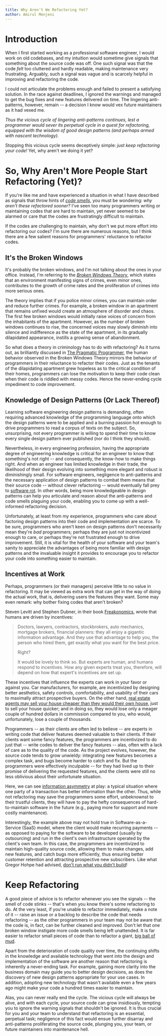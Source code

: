 ```yaml
---
title: Why Aren't We Refactoring Yet?
author: Amirul Menjeni
---
```


# Introduction

When I first started working as a professional software engineer, I would work
on old codebases, and my intuition would sometime give signals that something
about the source code was off. One such signal was that the code _felt_ too
cluttered and hardly readable, making maintenance very frustrating. Arguably,
such a signal was vague and is scarcely helpful in improving and refactoring the
code.

I could not articulate the problems enough and failed to present a satisfying
solution. In the race against deadlines, I ignored the warnings and managed to
get the bug fixes and new features delivered on time. The lingering
anti-patterns, however, remain -- a decision I know would vex future
maintainers as it had vexed me.

_Thus the vicious cycle of lingering anti-patterns continues, lest a programmer
would sever its perpetual cycle in a quest for refactoring, equipped with the
wisdom of good design patterns (and perhaps armed with nascent technology)._

Stopping this vicious cycle seems deceptively simple: _just keep refactoring
your code!_ Yet, why aren't we doing it yet?

# So, Why Aren't More People Start Refactoring (Yet)?

If you're like me and have experienced a situation in what I have described as
signals that throw hints of [_code
smells_](https://refactoring.guru/refactoring/smells), you must be wondering:
_why aren't these refactored sooner?_  I've seen too many programmers writing or
maintaining codes that are hard to maintain, yet never seemed to be alarmed or
care that the codes are frustratingly difficult to maintain.

If the codes are challenging to maintain, why don't we put more effort into
refactoring our codes? I'm sure there are numerous reasons, but I think there
are a few salient reasons for programmers' reluctance to refactor codes.

## It's the Broken Windows

It's probably the broken windows, and I'm not talking about the ones in your
office. Instead, I'm referring to the
[_Broken Windows Theory_](https://en.wikipedia.org/wiki/Broken_windows_theory),
which states that an environment manifesting signs of crimes, even minor ones,
contributes to the growth of crime rates and the proliferation of crimes into
more serious ones.

The theory implies that if you police minor crimes, you can maintain order and
reduce further crimes. For example, a broken window in an apartment that remains
unfixed would create an atmosphere of disorder and chaos. The first few
broken windows would initially raise voices of concern from the inhabitants of
the apartment. However, as the number of broken windows continues to rise, the
concerned voices may slowly diminish into silence and indifference as the state
of the apartment, in its gradually dilapidated appearance, instills a growing
sense of abandonment.

So what does a theory in criminology has to do with refactoring? As it turns
out, as brilliantly discussed in [The Pragmatic
Programmer](https://pragprog.com/titles/tpp20/the-pragmatic-programmer-20th-anniversary-edition/),
the human behavior observed in the Broken Windows Theory mirrors the behavior of
programmers in their reluctance to refactor their codes. Just as the tenants of
the dilapidating apartment grew hopeless as to the critical condition of their
homes, programmers can lose the motivation to keep their code clean when their
code is riddled with messy codes. Hence the never-ending cycle impediment to
code improvement.

## Knowledge of Design Patterns (Or Lack Thereof)

Learning software engineering design patterns is demanding, often
requiring advanced knowledge of the programming language onto which the design
patterns were to be applied and a burning passion hot enough to drive
programmers to read a corpus of texts on the subject. So, unsurprising, not
every programmer is willing to spend their time to know every single design
pattern ever published (nor do I think they should).

Nevertheless, in every engineering profession, having the appropriate degree of
engineering knowledge is critical for an engineer to know that something's not
right -- and consequently, the know-how to make things right. And when an
engineer has limited knowledge in their trade, the likelihood of their
design evolving into something more elegant and robust is diminishingly small.
For software engineers, negligence to anti-patterns and the necessary
application of design patterns to combat them means that their source code --
without clever refactoring -- would eventually fall prey to [software
rot](https://en.wikipedia.org/wiki/Software_rot). In other words, being more
knowledgeable in design patterns can help you articulate and reason about the
anti-patterns and code smells plaguing your code, enabling you to come up with a
well-informed refactoring decision.

Unfortunately, at least from my experience, programmers who care about factoring
design patterns into their code and implementation are scarce. To be sure,
programmers who aren't keen on design patterns don't necessarily mean they're
_bad_ programmers; perhaps they are just not incentivized enough to care, or
perhaps they're not frustrated enough to drive improvement. Still, it is vital
for the health of your software and your team's sanity to appreciate the
advantages of being more familiar with design patterns and the invaluable
insight it provides to encourage you to refactor your code into something easier
to maintain.

## Incentives at Work

Perhaps, programmers (or their managers) perceive little to no value in
refactoring. It may be viewed as extra work that can get in the way of doing
the actual work, that is, delivering users the features they want. Some may even
remark: why bother fixing codes that aren't broken?

Steven Levitt and Stephen Dubner, in their book
[Freakonomics](https://freakonomics.com/books/), wrote that humans are driven by
incentives:

> Doctors, lawyers, contractors, stockbrokers, auto mechanics, mortgage brokers,
financial planners: they all enjoy a gigantic information advantage. And they
use that advantage to help you, the person who hired them, get exactly what you
want for the best price.
>
> Right?
>
> It would be lovely to think so. But experts are human, and humans respond to
incentives. How any given experts treat you, therefore, will depend on how that
expert's incentives are set up.

These incentives that influence the experts can work in your favor or against
you. Car manufacturers, for example, are incentivized by designing better
aesthetics, safety controls, comfortability, and usability of their cars to
maximally attract prospective buyers. On the other hand, [real estate agents may
sell your house cheaper than they would their own
house](https://freakonomics.com/2008/02/real-estate-agents-revisited/), just to
sell your house quicker; and in doing so, they would lose only a meager couple
of hundred dollars in commission compared to you, who would,
unfortunately, lose a couple of thousands.

Programmers -- as their clients are often led to believe -- are experts in
writing code that deliver features deemed valuable to their clients. If their
clients want some fancy features, the programmers are incentivized to do just
that -- write codes to deliver the fancy features -- alas, often with
a lack of care as to the quality of the code. As the project evolves, however,
the source code tends to grow unwieldy: integrating new features
becomes a complex task, and bugs become harder to catch and fix. But the
programmers were effectively inculpable -- for they had lived up to their
promise of delivering the requested features, and the clients were still no less
oblivious about their unfortunate situation.

Here, we can see [information
asymmetry](https://en.wikipedia.org/wiki/Information_asymmetry) at play: a
typical situation where one party of a transaction has better information than
the other. Thus, while not refactoring may save the programmers some effort,
unbeknownst to their trustful clients, they will have to pay the hefty
consequences of hard-to-maintain software in the future (e.g., paying more for
support and more costly maintenance).

Interestingly, the example above may not hold true in Software-as-a-Service
(SaaS) model, where the client would make recurring payments -- as opposed to
paying for the software to be developed (usually by outsourcing) and run
in the client's own infrastructure operated by the client's own team. In this
case, the programmers are incentivized to maintain high-quality source code,
allowing them to make changes, add new features, and catch bugs more
efficiently, thus ensuring better customer retention and attracting prospective
new subscribers. Like what Gregor Hohpe had advised, [don't run what you didn't
build](https://architectelevator.com/cloud/dont-run-what-didnt-build/)!


# Keep Refactoring

A good piece of advice is to refactor whenever you see the signals -- the smell
of code stinks -- that's when you know there's some refactoring to do. At the
very least, if you're unable to refactor immediately, make a note of it -- raise
an issue or a backlog to describe the code that needs refactoring -- as the other
programmers in your team may not be aware that the code is, in fact, can be
further cleaned and improved.  Don't let that one broken window instigate more
code smells being left unattended. It is far easier to refactor small pieces of
code than to refactor a giant, [big ball of
mud](https://thedomaindrivendesign.io/big-ball-of-mud/).

Apart from the deterioration of code quality over time, the continuing shifts in
the knowledge and available technology that went into the design and
implementation of the software are another reason that refactoring is inherently
a never-ending task. For example, gaining more clarity into the business domain
may guide you to better design decisions, as does the discovery of new design
patterns appropriate for your use cases. In addition, adopting new technology
that wasn't available even a few years ago might make your code a hundred times
easier to maintain.

Alas, you can never really end the cycle. The vicious cycle will always be
alive, and with each cycle, your source code can grow insidiously, tempting you
to ignore the warning signals that shouldn't be ignored. It is thus crucial for
you and your team to understand that refactoring is an essential, perpetual
task; negligence of this fact would ensue further disarray and anti-patterns
proliferating the source code, plunging you, your team, or future maintainers
into maintenance hell.